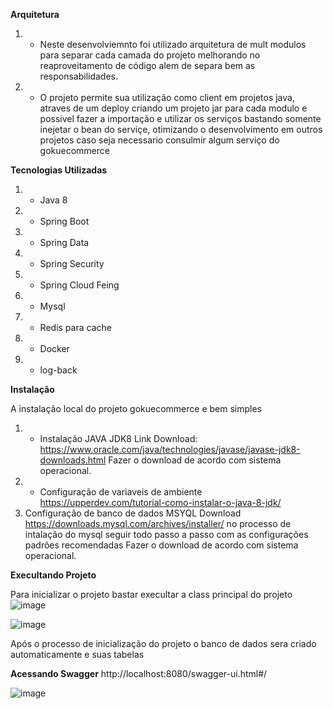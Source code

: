 **Arquitetura**
1. - Neste desenvolviemnto foi utilizado arquitetura de mult modulos para separar cada camada do projeto melhorando no reaproveitamento de código
alem de separa bem as responsabilidades.
2. - O projeto permite sua utilização como client em projetos java, atraves de um deploy criando um projeto jar para cada modulo e possivel
fazer a importação e utilizar os serviços bastando somente inejetar o bean do serviçe, otimizando o desenvolvimento em outros projetos caso seja necessario
consulmir algum serviço do gokuecommerce

**Tecnologias Utilizadas**

1. - Java 8
2. - Spring Boot
3. - Spring Data
4. - Spring Security
5. - Spring Cloud Feing
6. - Mysql
7. - Redis para cache
8. - Docker
9. - log-back


**Instalação**

A instalação local do projeto gokuecommerce e bem simples
1. - Instalação JAVA JDK8
      Link Download: https://www.oracle.com/java/technologies/javase/javase-jdk8-downloads.html
      Fazer o download de acordo com sistema operacional.
2. - Configuração de variaveis de ambiente
      https://upperdev.com/tutorial-como-instalar-o-java-8-jdk/  
3. Configuração de banco de dados MSYQL Download
      https://downloads.mysql.com/archives/installer/
   no processo de intalação do mysql seguir todo passo a passo com as configurações padrões recomendadas
   Fazer o download de acordo com sistema operacional.
  
**Execultando Projeto**

Para inicializar o projeto bastar execultar a class principal do projeto
![image](https://user-images.githubusercontent.com/6999602/120252476-05336980-c25b-11eb-8ce2-c885bf3c5989.png)


![image](https://user-images.githubusercontent.com/6999602/120252975-89d2b780-c25c-11eb-9014-a2ff0e9d9f1b.png)

Após o processo de inicialização do projeto o banco de dados sera criado automaticamente e suas tabelas


**Acessando Swagger**
http://localhost:8080/swagger-ui.html#/

![image](https://user-images.githubusercontent.com/6999602/120253318-6b20f080-c25d-11eb-82e1-53f8015a4861.png)






  
